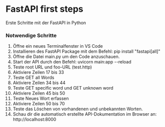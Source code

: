 # FastAPI first steps
Erste Schritte mit der FastAPI in Python

### Notwendige Schritte

1. Öffne ein neues Terminalfenster in VS Code
2. Installieren des FastAPI Package mit dem Befehl: pip install "fastapi[all]"
3. Öffne die Datei main.py um den Code anzuschauen.
4. Start der API durch den Befehl: uvicorn main:app --reload
5. Teste root URL und foo-URL (test.http)
6. Aktiviere Zeilen 17 bis 33
7. Teste GET all Words
7. Aktiviere Zeilen 34 bis 44
7. Teste GET specific word und GET unknown word
7. Aktiviere Zeilen 45 bis 50
7. Teste Neues Wort erfassen
7. Aktiviere Zeilen 50 bis 70
7. Teste das Löschen von vorhandenen und unbekannten Worten.
7. Schau dir die automatisch erstellte API-Dokumentation im Browser an: http://localhost:8000
